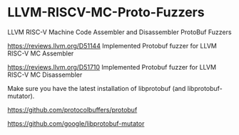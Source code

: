 # LLVM-RISCV-MC-Proto-Fuzzers
LLVM RISC-V Machine Code Assembler and Disassembler ProtoBuf Fuzzers

https://reviews.llvm.org/D51144 Implemented Protobuf fuzzer for LLVM RISC-V MC Assembler

https://reviews.llvm.org/D51710 Implemented Protobuf fuzzer for LLVM RISC-V MC Disassembler

Make sure you have the latest installation of libprotobuf (and libprotobuf-mutator).

https://github.com/protocolbuffers/protobuf

https://github.com/google/libprotobuf-mutator

